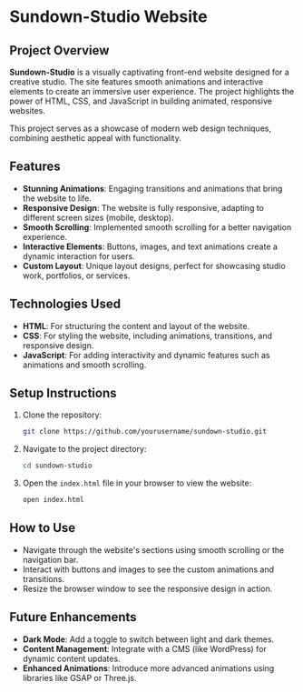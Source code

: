 # Sundown-Studio Website

## Project Overview

**Sundown-Studio** is a visually captivating front-end website designed for a creative studio. The site features smooth animations and interactive elements to create an immersive user experience. The project highlights the power of HTML, CSS, and JavaScript in building animated, responsive websites.

This project serves as a showcase of modern web design techniques, combining aesthetic appeal with functionality.

## Features

- **Stunning Animations**: Engaging transitions and animations that bring the website to life.
- **Responsive Design**: The website is fully responsive, adapting to different screen sizes (mobile, desktop).
- **Smooth Scrolling**: Implemented smooth scrolling for a better navigation experience.
- **Interactive Elements**: Buttons, images, and text animations create a dynamic interaction for users.
- **Custom Layout**: Unique layout designs, perfect for showcasing studio work, portfolios, or services.

## Technologies Used

- **HTML**: For structuring the content and layout of the website.
- **CSS**: For styling the website, including animations, transitions, and responsive design.
- **JavaScript**: For adding interactivity and dynamic features such as animations and smooth scrolling.

## Setup Instructions

1. Clone the repository:
   ```bash
   git clone https://github.com/yourusername/sundown-studio.git
   ```
2. Navigate to the project directory:
   ```bash
   cd sundown-studio
   ```
3. Open the `index.html` file in your browser to view the website:
   ```bash
   open index.html
   ```

## How to Use

- Navigate through the website's sections using smooth scrolling or the navigation bar.
- Interact with buttons and images to see the custom animations and transitions.
- Resize the browser window to see the responsive design in action.

## Future Enhancements

- **Dark Mode**: Add a toggle to switch between light and dark themes.
- **Content Management**: Integrate with a CMS (like WordPress) for dynamic content updates.
- **Enhanced Animations**: Introduce more advanced animations using libraries like GSAP or Three.js.

